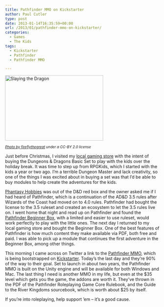 ```yaml
---
title: Pathfinder MMO on Kickstarter
author: Paul Cutler
type: post
date: 2013-01-14T16:35:59+00:00
url: /2013/01/pathfinder-mmo-on-kickstarter/
categories:
  - Games
  - The Kids
tags:
  - Kickstarter
  - Pathfinder
  - Pathfinder MMO

---
```

[<img src="https://i0.wp.com/farm8.staticflickr.com/7146/6728571243_5a525e0e97_n.jpg?resize=320%2C213" width="320" height="213" alt="Slaying the Dragon" data-recalc-dims="1" />][1]
  
<small><em><a href="http://www.flickr.com/photos/fireflythegreat/">Photo by fireflythegreat</a> under a CC-BY 2.0 license</em></small>

Just before Christmas, I visited my [local gaming store][2] with the intent of buying the Dungeons & Dragons Basic Set to play with the kids over the holiday break. It was time to step up from RPGKids, which I started with the kids a year or two ago. I&#8217;m a terrible Dungeon Master and lack creativity, so one of the things I was excited about in buying a set was that I&#8217;d be able to buy modules to help create the adventures for the kids.

[Phantasy Hobbies][2] was out of the D&D red box and the owner asked me if I had heard of Pathfinder, which is a continuation of the AD&D 3.5 rules after Wizards of the Coast had moved on to 4.0 rules. Pathfinder had bought the license to the 3.5 ruleset and created an ecosystem to let the 3.5 rules live on. I went home that night and read up on Pathfinder and found the [Pathfinder Beginner Box][3], with a limited and easier to use ruleset, would work perfectly to play with the little ones. The next day I returned to my local gaming store and bought the Beginner Box. One of the best features of Pathfinder is how much content they make available via PDF, both free and paid. I was able to pick up a module that continues the first adventure in the Beginner Box, among other things.

This morning I came across on Twitter a link to the [Pathfinder MMO][4], which is being bootstrapped on [Kickstarter][5]. Today&#8217;s the last day and they&#8217;re 90% of the way to their goal. Set to launch in about two years, the Pathfinder MMO is built on the Unity engine and will be available for both Windows and Mac. The last thing I need is another MMO in my life, but even at the $35 level which gets you the game, the addons are worth it. They&#8217;ve thrown in the PDF of the Pathfinder Roleplaying Game Core Rulebook, and the Guide to the River Kingdoms sourcebook, which is worth about $25 by itself.

If you&#8217;re into roleplaying, help support &#8217;em &#8211; it&#8217;s a good cause.

 [1]: http://www.flickr.com/photos/fireflythegreat/6728571243/ "Slaying the Dragon by fireflythegreat, on Flickr"
 [2]: http://phantasyhobbies.com/
 [3]: http://paizo.com/beginnerbox
 [4]: http://www.kickstarter.com/projects/1675907842/pathfinder-online-a-fantasy-sandbox-mmo
 [5]: http://www.kickstarter.com